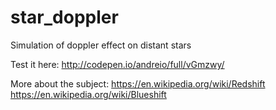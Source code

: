 # star_doppler
Simulation of doppler effect on distant stars

Test it here:
http://codepen.io/andreio/full/vGmzwy/

More about the subject:
https://en.wikipedia.org/wiki/Redshift
https://en.wikipedia.org/wiki/Blueshift
